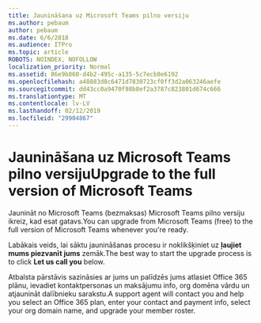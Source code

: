 ```yaml
---
title: Jaunināšana uz Microsoft Teams pilno versiju
ms.author: pebaum
author: pebaum
ms.date: 6/6/2018
ms.audience: ITPro
ms.topic: article
ROBOTS: NOINDEX, NOFOLLOW
localization_priority: Normal
ms.assetid: 86e9b860-d4b2-495c-a135-5c7ecb8e6192
ms.openlocfilehash: a48883d8c6471d7830723cf0ff3d2a063246aefe
ms.sourcegitcommit: dd43cc0a9470f98b8ef2a3787c823801d674c666
ms.translationtype: MT
ms.contentlocale: lv-LV
ms.lasthandoff: 02/12/2019
ms.locfileid: "29904867"
---
```

# <a name="upgrade-to-the-full-version-of-microsoft-teams"></a><span data-ttu-id="e833f-102">Jaunināšana uz Microsoft Teams pilno versiju</span><span class="sxs-lookup"><span data-stu-id="e833f-102">Upgrade to the full version of Microsoft Teams</span></span>

<span data-ttu-id="e833f-103">Jaunināt no Microsoft Teams (bezmaksas) Microsoft Teams pilno versiju ikreiz, kad esat gatavs.</span><span class="sxs-lookup"><span data-stu-id="e833f-103">You can upgrade from Microsoft Teams (free) to the full version of Microsoft Teams whenever you're ready.</span></span>
  
<span data-ttu-id="e833f-104">Labākais veids, lai sāktu jaunināšanas procesu ir noklikšķiniet uz **ļaujiet mums piezvanīt jums** zemāk.</span><span class="sxs-lookup"><span data-stu-id="e833f-104">The best way to start the upgrade process is to click **Let us call you** below.</span></span> 
  
<span data-ttu-id="e833f-105">Atbalsta pārstāvis sazināsies ar jums un palīdzēs jums atlasiet Office 365 plānu, ievadiet kontaktpersonas un maksājumu info, org domēna vārdu un atjaunināt dalībnieku sarakstu.</span><span class="sxs-lookup"><span data-stu-id="e833f-105">A support agent will contact you and help you select an Office 365 plan, enter your contact and payment info, select your org domain name, and upgrade your member roster.</span></span>
  

